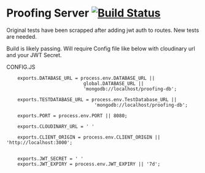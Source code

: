 # Proofing Server  [![Build Status](https://api.travis-ci.org/NickFoden/proofing-server.svg?branch=master)](https://travis-ci.org/NickFoden/proofing-server)



Original tests have been scrapped after adding jwt auth to routes. New tests are needed. 

Build is likely passing. Will require Config file like below with cloudinary url and your JWT Secret.


CONFIG.JS 


		exports.DATABASE_URL = process.env.DATABASE_URL ||
								global.DATABASE_URL ||
								'mongodb://localhost/proofing-db';

		exports.TESTDATABASE_URL = process.env.TestDatabase_URL ||
									'mongodb://localhost/proofing-db';

		exports.PORT = process.env.PORT || 8080;

		exports.CLOUDINARY_URL = ' '

		exports.CLIENT_ORIGIN = process.env.CLIENT_ORIGIN || 'http://localhost:3000';


		exports.JWT_SECRET = ' '
		exports.JWT_EXPIRY = process.env.JWT_EXPIRY || '7d'; 
